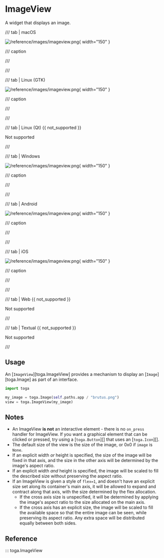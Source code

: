 # ImageView

A widget that displays an image.

/// tab | macOS

![/reference/images/imageview.png](/reference/images/imageview.png){ width="150" }

/// caption

///

<!-- TODO: Update alt text -->

///

/// tab | Linux (GTK)

![/reference/images/imageview.png](/reference/images/imageview.png){ width="150" }

/// caption

///

<!-- TODO: Update alt text -->

///

/// tab | Linux (Qt) {{ not_supported }}

Not supported

///

/// tab | Windows

![/reference/images/imageview.png](/reference/images/imageview.png){ width="150" }

/// caption

///

<!-- TODO: Update alt text -->

///

/// tab | Android

![/reference/images/imageview.png](/reference/images/imageview.png){ width="150" }

/// caption

///

<!-- TODO: Update alt text -->

///

/// tab | iOS

![/reference/images/imageview.png](/reference/images/imageview.png){ width="150" }

/// caption

///

<!-- TODO: Update alt text -->

///

/// tab | Web {{ not_supported }}

Not supported

///

/// tab | Textual {{ not_supported }}

Not supported

///

## Usage

An [`ImageView`][toga.ImageView] provides a mechanism to display an [`Image`][toga.Image] as part of an interface.

```python
import toga

my_image = toga.Image(self.paths.app / "brutus.png")
view = toga.ImageView(my_image)
```

## Notes

- An ImageView **is not** an interactive element - there is no `on_press` handler for ImageView. If you want a graphical element that can be clicked or pressed, try using a [`toga.Button`][] that uses an [`toga.Icon`][].
- The default size of the view is the size of the image, or 0x0 if `image` is `None`.
- If an explicit width *or* height is specified, the size of the image will be fixed in that axis, and the size in the other axis will be determined by the image's aspect ratio.
- If an explicit width *and* height is specified, the image will be scaled to fill the described size without preserving the aspect ratio.
- If an ImageView is given a style of `flex=1`, and doesn't have an explicit size set along its container's main axis, it will be allowed to expand and contract along that axis, with the size determined by the flex allocation.
  - If the cross axis size is unspecified, it will be determined by applying the image's aspect ratio to the size allocated on the main axis.
  - If the cross axis has an explicit size, the image will be scaled to fill the available space so that the entire image can be seen, while preserving its aspect ratio. Any extra space will be distributed equally between both sides.

## Reference

::: toga.ImageView
